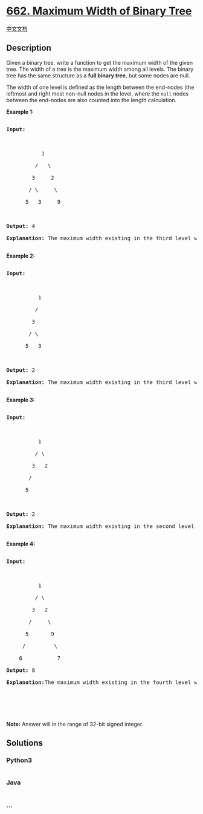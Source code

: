 # [662. Maximum Width of Binary Tree](https://leetcode.com/problems/maximum-width-of-binary-tree)

[中文文档](/solution/0600-0699/0662.Maximum%20Width%20of%20Binary%20Tree/README.md)

## Description

<p>Given a binary tree, write a function to get the maximum width of the given tree. The width of a tree is the maximum width among all levels. The binary tree has the same structure as a <b>full binary tree</b>, but some nodes are null.</p>

<p>The width of one level is defined as the length between the end-nodes (the leftmost and right most non-null nodes in the level, where the <code>null</code> nodes between the end-nodes are also counted into the length calculation.</p>

<p><b>Example 1:</b></p>

<pre>

<b>Input:</b> 



           1

         /   \

        3     2

       / \     \  

      5   3     9 



<b>Output:</b> 4

<b>Explanation:</b> The maximum width existing in the third level with the length 4 (5,3,null,9).

</pre>

<p><b>Example 2:</b></p>

<pre>

<b>Input:</b> 



          1

         /  

        3    

       / \       

      5   3     



<b>Output:</b> 2

<b>Explanation:</b> The maximum width existing in the third level with the length 2 (5,3).

</pre>

<p><b>Example 3:</b></p>

<pre>

<b>Input:</b> 



          1

         / \

        3   2 

       /        

      5      



<b>Output:</b> 2

<b>Explanation:</b> The maximum width existing in the second level with the length 2 (3,2).

</pre>

<p><b>Example 4:</b></p>

<pre>

<b>Input:</b> 



          1

         / \

        3   2

       /     \  

      5       9 

     /         \

    6           7

<b>Output:</b> 8

<b>Explanation:</b>The maximum width existing in the fourth level with the length 8 (6,null,null,null,null,null,null,7).





</pre>

<p><b>Note:</b> Answer will in the range of 32-bit signed integer.</p>

## Solutions

<!-- tabs:start -->

### **Python3**

```python

```

### **Java**

```java

```

### **...**

```

```

<!-- tabs:end -->
